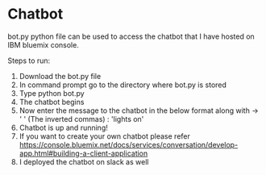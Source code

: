 # Chatbot

bot.py python file can be used to access the chatbot that I have hosted on IBM bluemix console.

Steps to run:

1. Download the bot.py file
2. In command prompt go to the directory where bot.py is stored
3. Type python bot.py
4. The chatbot begins
5. Now enter the message to the chatbot in the below format along with -> ' ' (The inverted commas) :
   'lights on'
6. Chatbot is up and running!
7. If you want to create your own chatbot please refer https://console.bluemix.net/docs/services/conversation/develop-app.html#building-a-client-application
8. I deployed the chatbot on slack as well


